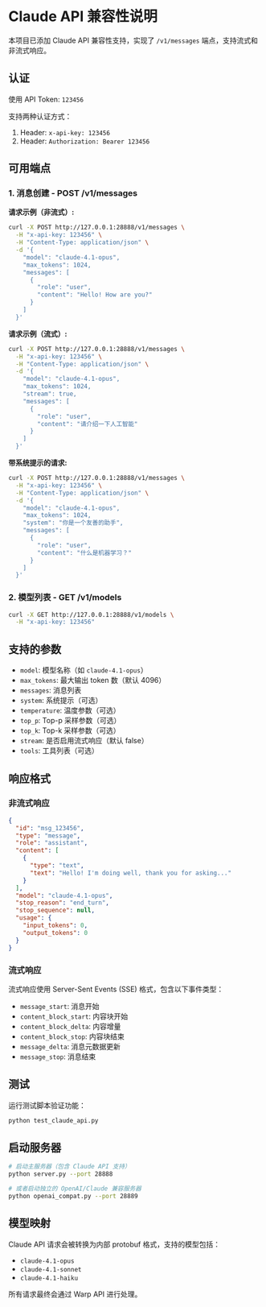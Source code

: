 # Claude API 兼容性说明

本项目已添加 Claude API 兼容性支持，实现了 `/v1/messages` 端点，支持流式和非流式响应。

## 认证

使用 API Token: `123456`

支持两种认证方式：
1. Header: `x-api-key: 123456`
2. Header: `Authorization: Bearer 123456`

## 可用端点

### 1. 消息创建 - POST /v1/messages

**请求示例（非流式）:**
```bash
curl -X POST http://127.0.0.1:28888/v1/messages \
  -H "x-api-key: 123456" \
  -H "Content-Type: application/json" \
  -d '{
    "model": "claude-4.1-opus",
    "max_tokens": 1024,
    "messages": [
      {
        "role": "user",
        "content": "Hello! How are you?"
      }
    ]
  }'
```

**请求示例（流式）:**
```bash
curl -X POST http://127.0.0.1:28888/v1/messages \
  -H "x-api-key: 123456" \
  -H "Content-Type: application/json" \
  -d '{
    "model": "claude-4.1-opus",
    "max_tokens": 1024,
    "stream": true,
    "messages": [
      {
        "role": "user",
        "content": "请介绍一下人工智能"
      }
    ]
  }'
```

**带系统提示的请求:**
```bash
curl -X POST http://127.0.0.1:28888/v1/messages \
  -H "x-api-key: 123456" \
  -H "Content-Type: application/json" \
  -d '{
    "model": "claude-4.1-opus",
    "max_tokens": 1024,
    "system": "你是一个友善的助手",
    "messages": [
      {
        "role": "user",
        "content": "什么是机器学习？"
      }
    ]
  }'
```

### 2. 模型列表 - GET /v1/models

```bash
curl -X GET http://127.0.0.1:28888/v1/models \
  -H "x-api-key: 123456"
```

## 支持的参数

- `model`: 模型名称（如 `claude-4.1-opus`）
- `max_tokens`: 最大输出 token 数（默认 4096）
- `messages`: 消息列表
- `system`: 系统提示（可选）
- `temperature`: 温度参数（可选）
- `top_p`: Top-p 采样参数（可选）
- `top_k`: Top-k 采样参数（可选）
- `stream`: 是否启用流式响应（默认 false）
- `tools`: 工具列表（可选）

## 响应格式

### 非流式响应
```json
{
  "id": "msg_123456",
  "type": "message",
  "role": "assistant",
  "content": [
    {
      "type": "text",
      "text": "Hello! I'm doing well, thank you for asking..."
    }
  ],
  "model": "claude-4.1-opus",
  "stop_reason": "end_turn",
  "stop_sequence": null,
  "usage": {
    "input_tokens": 0,
    "output_tokens": 0
  }
}
```

### 流式响应
流式响应使用 Server-Sent Events (SSE) 格式，包含以下事件类型：
- `message_start`: 消息开始
- `content_block_start`: 内容块开始
- `content_block_delta`: 内容增量
- `content_block_stop`: 内容块结束
- `message_delta`: 消息元数据更新
- `message_stop`: 消息结束

## 测试

运行测试脚本验证功能：
```bash
python test_claude_api.py
```

## 启动服务器

```bash
# 启动主服务器（包含 Claude API 支持）
python server.py --port 28888

# 或者启动独立的 OpenAI/Claude 兼容服务器
python openai_compat.py --port 28889
```

## 模型映射

Claude API 请求会被转换为内部 protobuf 格式，支持的模型包括：
- `claude-4.1-opus`
- `claude-4.1-sonnet`
- `claude-4.1-haiku`

所有请求最终会通过 Warp API 进行处理。